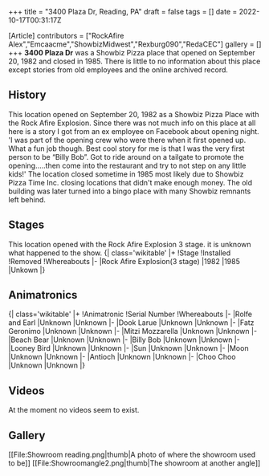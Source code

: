 +++
title = "3400 Plaza Dr, Reading, PA"
draft = false
tags = []
date = 2022-10-17T00:31:17Z

[Article]
contributors = ["RockAfire Alex","Emcaacme","ShowbizMidwest","Rexburg090","RedaCEC"]
gallery = []
+++
**3400 Plaza Dr** was a Showbiz Pizza place that opened on September 20, 1982 and closed in 1985. There is little to no information about this place except stories from old employees and the online archived record.

## History ##
This location opened on September 20, 1982 as a Showbiz Pizza Place with the Rock Afire Explosion. Since there was not much info on this place at all here is a story I got from an ex employee on Facebook about opening night.  'I was part of the opening crew who were there when it first opened up.  What a fun job though.  Best cool story for me is that I was the very first person to be “Billy Bob”.  Got to ride around on a tailgate to promote the opening…..then come into the restaurant and try to not step on any little kids!' The location closed sometime in 1985 most likely due to Showbiz Pizza Time Inc. closing locations that didn't make enough money. The old building was later turned into a bingo place with many Showbiz remnants left behind.

## Stages ##
This location opened with the Rock Afire Explosion 3 stage. it is unknown what happened to the show.
{| class='wikitable'
|+
!Stage
!Installed
!Removed
!Whereabouts
|-
|Rock Afire Explosion(3 stage)
|1982
|1985
|Unkown
|}

## Animatronics ##
{| class='wikitable'
|+
!Animatronic
!Serial Number
!Whereabouts
|-
|Rolfe and Earl
|Unknown
|Unknown
|-
|Dook Larue
|Unknown
|Unknown
|-
|Fatz Geronimo
|Unknown
|Unknown
|-
|Mitzi Mozzarella
|Unknown
|Unknown
|-
|Beach Bear
|Unknown
|Unknown
|-
|Billy Bob
|Unknown
|Unknown
|-
|Looney Bird
|Unknown
|Unknown
|-
|Sun 
|Unknown
|Unknown
|-
|Moon
|Unknown
|Unknown
|-
|Antioch 
|Unknown
|Unknown
|-
|Choo Choo
|Unknown
|Unknown
|}

## Videos ##
At the moment no videos seem to exist.

## Gallery ##
[[File:Showroom reading.png|thumb|A photo of where the showroom used to be]]
[[File:Showroomangle2.png|thumb|The showroom at another angle]]